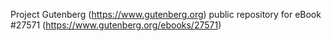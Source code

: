 Project Gutenberg (https://www.gutenberg.org) public repository for eBook #27571 (https://www.gutenberg.org/ebooks/27571)
